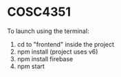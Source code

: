 # COSC4351

To launch using the terminal:
1. cd to "frontend" inside the project
2. npm install (project uses v6)
3. npm install firebase
4. npm start
